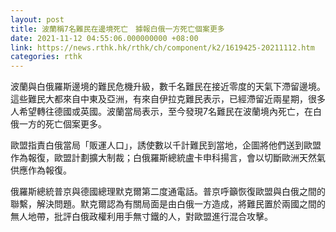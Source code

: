 ```yaml
---
layout: post
title: 波蘭稱7名難民在邊境死亡　據報白俄一方死亡個案更多
date: 2021-11-12 04:55:06.000000000 +08:00
link: https://news.rthk.hk/rthk/ch/component/k2/1619425-20211112.htm
categories: rthk
---
```


波蘭與白俄羅斯邊境的難民危機升級，數千名難民在接近零度的天氣下滯留邊境。這些難民大都來自中東及亞洲，有來自伊拉克難民表示，已經滯留近兩星期，很多人希望轉往德國或英國。波蘭當局表示，至今發現7名難民在波蘭境內死亡，在白俄一方的死亡個案更多。

歐盟指責白俄當局「販運人口」，誘使數以千計難民到當地，企圖將他們送到歐盟作為報復，歐盟計劃擴大制裁；白俄羅斯總統盧卡申科揚言，會以切斷歐洲天然氣供應作為報復。

俄羅斯總統普京與德國總理默克爾第二度通電話。普京呼籲恢復歐盟與白俄之間的聯繫，解決問題。默克爾認為有關局面是由白俄一方造成，將難民置於兩國之間的無人地帶，批評白俄政權利用手無寸鐵的人，對歐盟進行混合攻擊。
